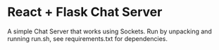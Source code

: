 
# React + Flask Chat Server 

A simple Chat Server that works using Sockets. Run by unpacking and running run.sh, see requirements.txt for dependencies.
